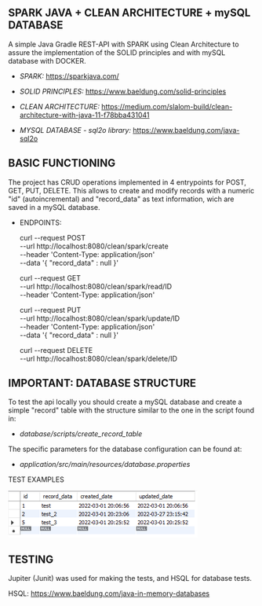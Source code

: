 SPARK JAVA + CLEAN ARCHITECTURE + mySQL DATABASE
------------------------------------------------------------------------------------------------------------------------
A simple Java Gradle REST-API with SPARK using Clean Architecture to assure the implementation of the SOLID principles and with mySQL database with DOCKER.

- *SPARK:*
  https://sparkjava.com/

- *SOLID PRINCIPLES:*
  https://www.baeldung.com/solid-principles

- *CLEAN ARCHITECTURE:*
  https://medium.com/slalom-build/clean-architecture-with-java-11-f78bba431041

- *MYSQL DATABASE - sql2o library:*
  https://www.baeldung.com/java-sql2o


BASIC FUNCTIONING
------------------------------------------------------------------------------------------------------------------------
The project has CRUD operations implemented in 4 entrypoints for POST, GET, PUT, DELETE.
This allows to create and modify records with a numeric "id" (autoincremental) and "record_data" as text information,
wich are saved in a mySQL database.

- ENDPOINTS:

	curl --request POST \
	  --url http://localhost:8080/clean/spark/create \
	  --header 'Content-Type: application/json' \
	  --data '{
		"record_data" : null
	}'

	curl --request GET \
	  --url http://localhost:8080/clean/spark/read/ID \
	  --header 'Content-Type: application/json'

	curl --request PUT \
	--url http://localhost:8080/clean/spark/update/ID \
	--header 'Content-Type: application/json' \
	--data '{
	"record_data" : null }'

	curl --request DELETE \
	--url http://localhost:8080/clean/spark/delete/ID


IMPORTANT: DATABASE STRUCTURE
------------------------------------------------------------------------------------------------------------------------
To test the api locally you should create a mySQL database and create a simple "record" table with
the structure similar to the one in the script found in:
- *database/scripts/create_record_table*

The specific parameters for the database configuration can be found at:

- *application/src/main/resources/database.properties*

TEST EXAMPLES

![img_1.png](img_1.png)

TESTING
------------------------------------------------------------------------------------------------------------------------
Jupiter (Junit) was used for making the tests, and HSQL for database tests.

HSQL: https://www.baeldung.com/java-in-memory-databases
